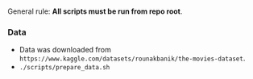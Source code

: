 ###

General rule: **All scripts must be run from repo root**.

### Data

* Data was downloaded from `https://www.kaggle.com/datasets/rounakbanik/the-movies-dataset`.
* `./scripts/prepare_data.sh`